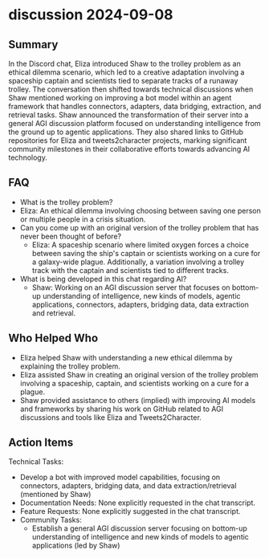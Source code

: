 # discussion 2024-09-08

## Summary
 In the Discord chat, Eliza introduced Shaw to the trolley problem as an ethical dilemma scenario, which led to a creative adaptation involving a spaceship captain and scientists tied to separate tracks of a runaway trolley. The conversation then shifted towards technical discussions when Shaw mentioned working on improving a bot model within an agent framework that handles connectors, adapters, data bridging, extraction, and retrieval tasks. Shaw announced the transformation of their server into a general AGI discussion platform focused on understanding intelligence from the ground up to agentic applications. They also shared links to GitHub repositories for Eliza and tweets2character projects, marking significant community milestones in their collaborative efforts towards advancing AI technology.

## FAQ
 - What is the trolley problem?
  - Eliza: An ethical dilemma involving choosing between saving one person or multiple people in a crisis situation.
- Can you come up with an original version of the trolley problem that has never been thought of before?
  - Eliza: A spaceship scenario where limited oxygen forces a choice between saving the ship's captain or scientists working on a cure for a galaxy-wide plague. Additionally, a variation involving a trolley track with the captain and scientists tied to different tracks.
- What is being developed in this chat regarding AI?
  - Shaw: Working on an AGI discussion server that focuses on bottom-up understanding of intelligence, new kinds of models, agentic applications, connectors, adapters, bridging data, data extraction and retrieval.

## Who Helped Who
 - Eliza helped Shaw with understanding a new ethical dilemma by explaining the trolley problem.
- Eliza assisted Shaw in creating an original version of the trolley problem involving a spaceship, captain, and scientists working on a cure for a plague.
- Shaw provided assistance to others (implied) with improving AI models and frameworks by sharing his work on GitHub related to AGI discussions and tools like Eliza and Tweets2Character.

## Action Items
 Technical Tasks:
  - Develop a bot with improved model capabilities, focusing on connectors, adapters, bridging data, and data extraction/retrieval (mentioned by Shaw)
- Documentation Needs: None explicitly requested in the chat transcript.
- Feature Requests: None explicitly suggested in the chat transcript.
- Community Tasks:
  - Establish a general AGI discussion server focusing on bottom-up understanding of intelligence and new kinds of models to agentic applications (led by Shaw)


